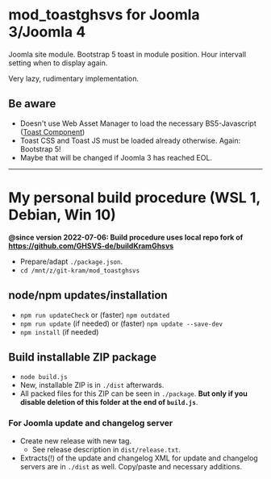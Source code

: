 # mod_toastghsvs for Joomla 3/Joomla 4

Joomla site module. Bootstrap 5 toast in module position. Hour intervall setting when to display again.

Very lazy, rudimentary implementation.

## Be aware
- Doesn't use Web Asset Manager to load the necessary BS5-Javascript ([Toast Component](https://getbootstrap.com/docs/5.1/components/toasts/))
- Toast CSS and Toast JS must be loaded already otherwise. Again: Bootstrap 5!
- Maybe that will be changed if Joomla 3 has reached EOL.

-----------------------------------------------------

# My personal build procedure (WSL 1, Debian, Win 10)

**@since version 2022-07-06: Build procedure uses local repo fork of https://github.com/GHSVS-de/buildKramGhsvs**

- Prepare/adapt `./package.json`.
- `cd /mnt/z/git-kram/mod_toastghsvs`

## node/npm updates/installation
- `npm run updateCheck` or (faster) `npm outdated`
- `npm run update` (if needed) or (faster) `npm update --save-dev`
- `npm install` (if needed)

## Build installable ZIP package
- `node build.js`
- New, installable ZIP is in `./dist` afterwards.
- All packed files for this ZIP can be seen in `./package`. **But only if you disable deletion of this folder at the end of `build.js`**.

### For Joomla update and changelog server
- Create new release with new tag.
  - See release description in `dist/release.txt`.
- Extracts(!) of the update and changelog XML for update and changelog servers are in `./dist` as well. Copy/paste and necessary additions.
